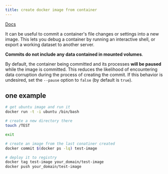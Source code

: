 ```yaml
---
title: create docker image from container
---
```


[Docs](https://docs.docker.com/reference/cli/docker/container/commit/)

It can be useful to commit a container's file changes or settings into a new image. This lets you debug a container by running an interactive shell, or export a working dataset to another server.

**Commits do not include any data contained in mounted volumes**.

By default, the container being committed and its processes **will be paused** while the image is committed. This reduces the likelihood of encountering data corruption during the process of creating the commit. If this behavior is undesired, set the `--pause` option to `false` (by default is `true`).

## one example

```bash
# get ubuntu image and run it
docker run -t -i ubuntu /bin/bash

# create a new directory there
touch /TEST

exit

# create an image from the last conatiner created
docker commit $(docker ps -lq) test-image

# deploy it to registry
docker tag test-image your_domain/test-image
docker push your_domain/test-image
```
